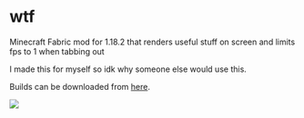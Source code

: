 # wtf
Minecraft Fabric mod for 1.18.2 that renders useful stuff on screen and limits fps to 1 when tabbing out

I made this for myself so idk why someone else would use this.

Builds can be downloaded from [here](https://github.com/HerraVp/wtf/actions).

![](https://cdn.discordapp.com/attachments/898172744754167850/954437583767760947/Screenshot_from_2022-03-18_19-52-43.png)
